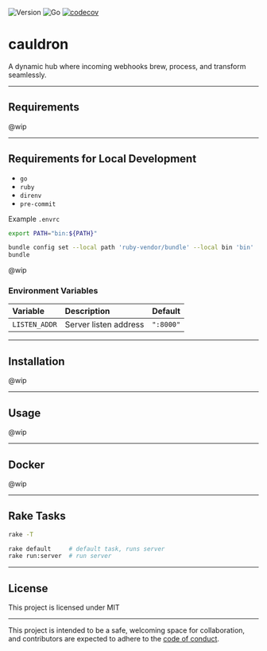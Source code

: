 ![Version](https://img.shields.io/badge/version-0.0.0-orange.svg)
![Go](https://img.shields.io/github/go-mod/go-version/devchain-network/cauldron)
[![codecov](https://codecov.io/github/devchain-network/cauldron/graph/badge.svg?token=LAUHZBW12F)](https://codecov.io/github/devchain-network/cauldron)


# cauldron

A dynamic hub where incoming webhooks brew, process, and transform seamlessly.

---

## Requirements

@wip

---

## Requirements for Local Development

- `go`
- `ruby`
- `direnv`
- `pre-commit`

Example `.envrc`

```bash
export PATH="bin:${PATH}"
```

```bash
bundle config set --local path 'ruby-vendor/bundle' --local bin 'bin'
bundle
```

@wip


### Environment Variables

| Variable | Description | Default |
|:---------|:------------|---------|
| `LISTEN_ADDR` | Server listen address | `":8000"`


---

## Installation

@wip

---

## Usage

@wip

---

## Docker

@wip

---

## Rake Tasks

```bash
rake -T

rake default     # default task, runs server
rake run:server  # run server
```

---

## License

This project is licensed under MIT

---

This project is intended to be a safe, welcoming space for collaboration, and
contributors are expected to adhere to the [code of conduct][coc].

[coc]: https://github.com/devchain-network/cauldron/blob/main/CODE_OF_CONDUCT.md
